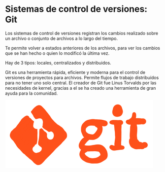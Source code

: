 # Sistemas de control de versiones: Git

Los sistemas de control de versiones registran los cambios realizado sobre un archivo o conjunto de archivos a lo largo del tiempo. 

Te permite volver a estados anteriores de los archivos, para ver los cambios que se han hecho o quien lo modificó la última vez. 

Hay de 3 tipos: locales, centralizados y distribuidos.

Git es una herramienta rápida, eficiente y moderna para el control de versiones de proyectos para archivos. Permite flujos de trabajo distribuídos para no tener uno solo central. El creador de Git fue Linus Torvalds por las necesidades de kernel, gracias a el se ha creado una herramienta de gran ayuda para la comunidad.

![si](/img/giphy.gif)
